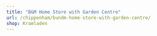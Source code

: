```yaml
---
title: "B&M Home Store with Garden Centre"
url: /chippenham/bundm-home-store-with-garden-centre/
shop: Kramladen
---
```

